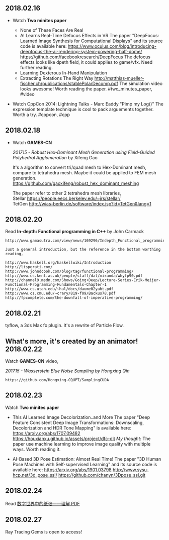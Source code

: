 ## 2018.02.16
- Watch **Two minites paper**
    - None of These Faces Are Real
	- AI Learns Real-Time Defocus Effects in VR
		The paper "DeepFocus: Learned Image Synthesis for Computational Displays" and its source code is available here:
    	https://www.oculus.com/blog/introducing-deepfocus-the-ai-rendering-system-powering-half-dome/
	    https://github.com/facebookresearch/DeepFocus
	    The defocus effects looks like dpeth field, it could applies to game/vfx. Need further reading.
	- Learning Dexterous In-Hand Manipulation
	- Extracting Rotations The Right Way
	  http://matthias-mueller-fischer.ch/publications/stablePolarDecomp.pdf
	  The simulation video looks awesome! Worth reading the paper.
	#two_minutes_paper, #video
  
- Watch CppCon 2014: Lightning Talks - Marc Eaddy "Pimp my Log()"
  The expression template technique is cool to pack arguements together.
  Worth a try.
  #cppcon, #cpp


## 2018.02.18

- Watch **GAMES-CN**

  *201715 - Robust Hex-Dominant Mesh Generation using Field-Guided Polyhedral Agglomeration* by Xifeng Gao

	It's a algorithm to convert tri/quad mesh to Hex-Dominant mesh, compare to tetrahedra mesh.	
	Maybe it could be applied to FEM mesh generation.	
	https://github.com/gaoxifeng/robust_hex_dominant_meshing
	
	The paper refer to other 2 tetrahedra mesh libraries, 	
	Stellar https://people.eecs.berkeley.edu/~jrs/stellar/	
	TetGen http://wias-berlin.de/software/index.jsp?id=TetGen&lang=1

2018.02.20
---

Read **In-depth: Functional programming in C++** by John Carmack

	http://www.gamasutra.com/view/news/169296/Indepth_Functional_programming_in_C.php
	
	Just a general introduction, but the reference in the bottom worthing reading,
	
	http://www.haskell.org/haskellwiki/Introduction
	http://lisperati.com/
	http://www.johndcook.com/blog/tag/functional-programming/
	http://www.cs.kent.ac.uk/people/staff/dat/miranda/whyfp90.pdf
	http://channel9.msdn.com/Shows/Going+Deep/Lecture-Series-Erik-Meijer-Functional-Programming-Fundamentals-Chapter-1
	http://www.cs.utah.edu/~hal/docs/daume02yaht.pdf
	http://www.cs.cmu.edu/~crary/819-f09/Backus78.pdf
	http://fpcomplete.com/the-downfall-of-imperative-programming/

2018.02.21
---
tyflow, a 3ds Max fx plugin. It's a rewrite of Particle Flow.

What's more, it's created by an animator!
2018.02.22
---
Watch **GAMES-CN** video,

*201715 - Wasserstein Blue Noise Sampling by Hongxing Qin*

	https://github.com/Hongxing-CQUPT/SamplingCUDA
## 2018.02.23
Watch **Two minites paper**
- This AI Learned Image Decolorization..and More
  The paper "Deep Feature Consistent Deep Image Transformations: Downscaling, Decolorization and HDR Tone Mapping" is available here:
  https://arxiv.org/abs/1707.09482
  https://houxianxu.github.io/assets/project/dfc-dit
  *My thought:* The paper use machine learning to improve image quality with multiple ways. Worth reading it.	

- AI-Based 3D Pose Estimation: Almost Real Time!
  The paper "3D Human Pose Machines with Self-supervised Learning" and its source code is available here:
  https://arxiv.org/abs/1901.03798
  http://www.sysu-hcp.net/3d_pose_ssl/
  https://github.com/chanyn/3Dpose_ssl.git

## 2018.02.24
Read [数字世界中的纸张——理解 PDF](https://type.cyhsu.xyz/2018/09/understanding-pdf-the-digitalized-paper/)
## 2018.02.27

Ray Tracing Gems is open to access!
